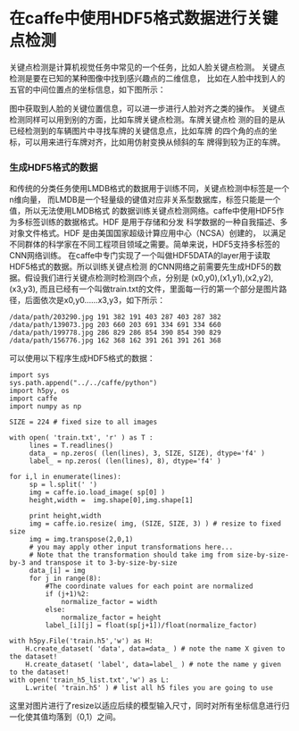 在caffe中使用HDF5格式数据进行关键点检测
===
关键点检测是计算机视觉任务中常见的一个任务，比如人脸关键点检测。
关键点检测是要在已知的某种图像中找到感兴趣点的二维信息，
比如在人脸中找到人的五官的中间位置点的坐标信息，如下图所示：

图中获取到人脸的关键位置信息，可以进一步进行人脸对齐之类的操作。
关键点检测同样可以用到别的方面，比如车牌关键点检测。车牌关键点检
测的目的是从已经检测到的车辆图片中寻找车牌的关键信息点，比如车牌
的四个角的点的坐标，可以用来进行车牌对齐，比如用仿射变换从倾斜的车
牌得到较为正的车牌。


### 生成HDF5格式的数据
和传统的分类任务使用LMDB格式的数据用于训练不同，关键点检测中标签是一个n维向量，
而LMDB是一个轻量级的键值对应非关系型数据库，标签只能是一个值，所以无法使用LMDB格式
的数据训练关键点检测网络。caffe中使用HDF5作为多标签训练的数据格式。HDF 是用于存储和分发
科学数据的一种自我描述、多对象文件格式。HDF 是由美国国家超级计算应用中心（NCSA）创建的，
以满足不同群体的科学家在不同工程项目领域之需要。简单来说，HDF5支持多标签的CNN网络训练。
在caffe中专门实现了一个叫做HDF5DATA的layer用于读取HDF5格式的数据。所以训练关键点检测
的CNN网络之前需要先生成HDF5的数据。假设我们进行关键点检测时检测四个点，分别是 (x0,y0),(x1,y1),(x2,y2),(x3,y3),
而且已经有一个叫做train.txt的文件，里面每一行的第一个部分是图片路径，后面依次是x0,y0……x3,y3，如下所示：
```
/data/path/203290.jpg 191 382 191 403 287 403 287 382
/data/path/139073.jpg 203 660 203 691 334 691 334 660
/data/path/199778.jpg 286 829 286 854 390 854 390 829
/data/path/156776.jpg 162 368 162 391 261 391 261 368
```
 

可以使用以下程序生成HDF5格式的数据：
```
import sys
sys.path.append("../../caffe/python")
import h5py, os
import caffe
import numpy as np
 
SIZE = 224 # fixed size to all images

with open( 'train.txt', 'r' ) as T :
     lines = T.readlines()
     data_ = np.zeros( (len(lines), 3, SIZE, SIZE), dtype='f4' )
     label_ = np.zeros( (len(lines), 8), dtype='f4' )
 
for i,l in enumerate(lines):
     sp = l.split(' ')
     img = caffe.io.load_image( sp[0] )
     height,width =  img.shape[0],img.shape[1]
 
     print height,width
     img = caffe.io.resize( img, (SIZE, SIZE, 3) ) # resize to fixed size
     img = img.transpose(2,0,1)
     # you may apply other input transformations here...
     # Note that the transformation should take img from size-by-size-by-3 and transpose it to 3-by-size-by-size
     data_[i] = img
     for j in range(8):
         #The coordinate values for each point are normalized
         if (j+1)%2:
             normalize_factor = width
         else:
             normalize_factor = height
         label_[i][j] = float(sp[j+1])/float(normalize_factor)
 
with h5py.File('train.h5','w') as H:
    H.create_dataset( 'data', data=data_ ) # note the name X given to the dataset!
    H.create_dataset( 'label', data=label_ ) # note the name y given to the dataset!
with open('train_h5_list.txt','w') as L:
    L.write( 'train.h5' ) # list all h5 files you are going to use
```

 这里对图片进行了resize以适应后续的模型输入尺寸，同时对所有坐标信息进行归一化使其值均落到（0,1）之间。
